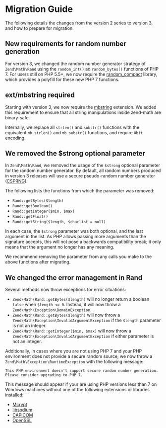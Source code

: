 # Migration Guide

The following details the changes from the version 2 series to version 3, and
how to prepare for migration.

## New requirements for random number generation

For version 3, we changed the random number generator strategy of
`Zend\Math\Rand` using the `random_int()` ad `random_bytes()` functions of PHP
7. For users still on PHP 5.5+, we now require the
[random_compact](https://github.com/paragonie/random_compat) library, which
provides a polyfill for these new PHP 7 functions.

## ext/mbstring required

Starting with version 3, we now require
the [mbstring](http://php.net/mbstring)
extension. We added this requirement to ensure that all
string manipulations inside zend-math are binary-safe.

Internally, we replace all `strlen()` and `substr()` functions with the
equivalent `mb_strlen()` and `mb_substr()` functions, and require `8bit`
encoding.

## We removed the $strong optional parameter

In `Zend\Math\Rand`, we removed the usage of the `$strong` optional parameter for
the random number generator. By default, all random numbers produced in version
3 releases will use a secure pseudo-random number generator
([CSPRNG](https://en.wikipedia.org/wiki/Cryptographically_secure_pseudorandom_number_generator)).

The following lists the functions from which the parameter was removed:

- `Rand::getBytes($length)`
- `Rand::getBoolean()`
- `Rand::getInteger($min, $max)`
- `Rand::getFloat()`
- `Rand::getString($length, $charlist = null)`

In each case, the `$strong` parameter was both optional, and the last argument
in the list. As PHP allows passing more arguments than the signature accepts,
this will not pose a backwards compatibility break; it only means that the
argument no longer has any meaning.

We recommend removing the parameter from any calls you make to the above
functions after migrating.

## We changed the error management in Rand

Several methods now throw exceptions for error situations:

- `Zend\Math\Rand::getBytes($length)` will no longer return a boolean `false` when
  `$length <= 0`. Instead, it will now throw a `Zend\Math\Exception\DomainException`.
- `Zend\Math\Rand::getBytes($length)` will now throw a
  `Zend\Math\Exception\InvalidArgumentException` if the `$length` parameter is
  not an integer.
- `Zend\Math\Rand::getInteger($min, $max)` will now throw a
  `Zend\Math\Exception\InvalidArgumentException` if either parameter is not an
  integer.

Additionally, in cases where you are not using PHP 7 and your PHP environment
does not provide a secure random source, we now throw a
`Zend\Math\Exception\RuntimeException` with the following message:

```text
This PHP environment doesn't support secure random number generation.
Please consider upgrading to PHP 7.
```

This message should appear if your are using PHP versions less than 7 on Windows
machines without one of the following extensions or libraries installed:

- [Mcrypt](http://php.net/mcrypt)
- [libsodium](https://pecl.php.net/package/libsodium)
- [CAPICOM](https://en.wikipedia.org/wiki/CAPICOM)
- [OpenSSL](http://php.net/openssl)
